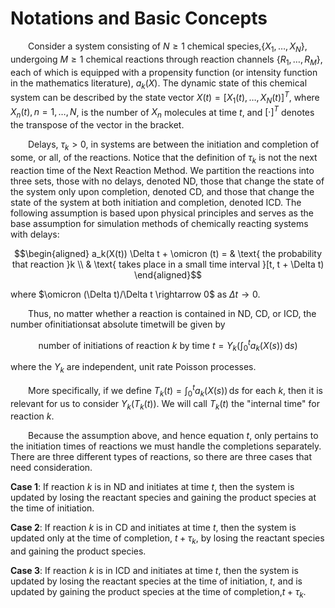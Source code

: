 # Notations and Basic Concepts

  Consider a system consisting of $N \geq 1$ chemical species,$\{X_1,\ldots, X_N\}$, undergoing $M \geq 1$ chemical reactions through reaction channels $\{R_1,\ldots,R_M\}$, each of which is equipped with a propensity function (or intensity function in the mathematics literature), $a_k(X)$. The dynamic state of this chemical system can be described by the state vector $X(t) =[X_1(t),\ldots,X_N(t)]^T$, where $X_n(t),n = 1,\ldots,N$, is the number of $X_n$ molecules at time $t$, and $[·]^T$ denotes the transpose of the vector in the bracket.

  Delays, $\tau_k > 0$, in systems are between the initiation and completion of some, or all, of the reactions. Notice that the definition of $\tau_k$  is not the next reaction time of the Next Reaction Method. We partition the reactions into three sets, those with no delays, denoted $\text{ND}$, those that change the state of the system only upon completion, denoted $\text{CD}$, and those that change the state of the system at both initiation and completion, denoted $\text{ICD}$. The following assumption is based upon physical principles and serves as the base assumption for simulation methods of chemically reacting systems with delays:

```math
\begin{aligned}
a_k(X(t)) \Delta t + \omicron (t) = & \text{ the probability that  reaction }k \\
& \text{ takes place in a small time interval }[t, t + \Delta t)
\end{aligned}
```

where $\omicron (\Delta t)/\Delta t \rightarrow 0$  as  $\Delta t \rightarrow 0$.

  Thus, no matter whether a reaction is contained in $\text{ND}$, $\text{CD}$, or $\text{ICD}$, the number ofinitiationsat absolute timetwill be given by

```math
\text{number of initiations of reaction } k\text{ by time } t = Y_k\Big(\int_{0}^{t} a_k(X(s)\Big)\, \mathrm{d}s)
```

where the $Y_k$ are independent, unit rate Poisson processes.

  More specifically, if we define $T_k(t) =\int_{0}^{t} a_k(X(s))\, \mathrm{d}s$ for each $k$, then it is relevant for us to consider $Y_k(T_k(t))$. We will call $T_k(t)$ the "internal time" for reaction $k$.

  Because the assumption above, and hence equation $t$, only pertains to the initiation times of reactions we must handle the completions separately. There are three different types of reactions, so there are three cases that need consideration.

**Case 1**: If reaction $k$ is in $\text{ND}$ and initiates at time $t$, then the system is updated by losing the reactant species and gaining the product species at the time of initiation.

**Case 2**: If reaction $k$ is in $\text{CD}$ and initiates at time $t$, then the system is updated only at the time of completion, $t + \tau_k$, by losing the reactant species and gaining the product species.

**Case 3**: If reaction $k$ is in $\text{ICD}$ and initiates at time $t$, then the system is updated by losing the reactant species at the time of initiation, $t$, and is updated by gaining the product species at the time of completion,$t + \tau_k$.